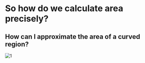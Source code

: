 # So how do we calculate area precisely?
## How can I approximate the area of a curved region?
![1](https://d.pr/CTyQ+)
